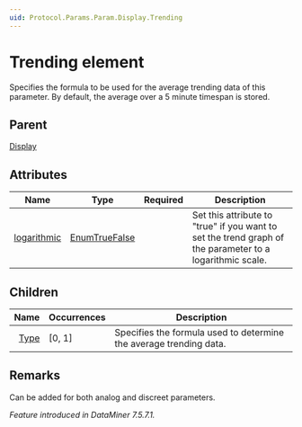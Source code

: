 ```yaml
---
uid: Protocol.Params.Param.Display.Trending
---
```


# Trending element

Specifies the formula to be used for the average trending data of this parameter. By default, the average over a 5 minute timespan is stored.

## Parent

[Display](xref:Protocol.Params.Param.Display)

## Attributes

|Name|Type|Required|Description|
|--- |--- |--- |--- |
|[logarithmic](xref:Protocol.Params.Param.Display.Trending-logarithmic)|[EnumTrueFalse](xref:Protocol-EnumTrueFalse)||Set this attribute to "true" if you want to set the trend graph of the parameter to a logarithmic scale.|

## Children

|Name|Occurrences|Description|
|--- |--- |--- |
|&nbsp;&nbsp;[Type](xref:Protocol.Params.Param.Display.Trending.Type)|[0, 1]|Specifies the formula used to determine the average trending data.|

## Remarks

Can be added for both analog and discreet parameters.

*Feature introduced in DataMiner 7.5.7.1.*
